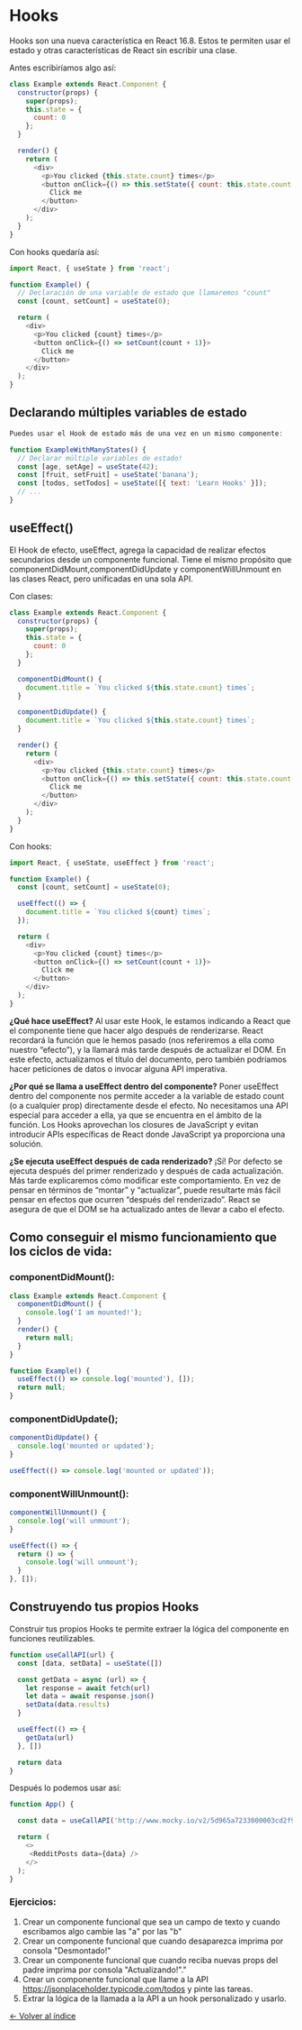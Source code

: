 # Hooks

Hooks son una nueva característica en React 16.8. Estos te permiten usar el estado y otras características de React sin escribir una clase.

Antes escribiríamos algo así:
```js
class Example extends React.Component {
  constructor(props) {
    super(props);
    this.state = {
      count: 0
    };
  }

  render() {
    return (
      <div>
        <p>You clicked {this.state.count} times</p>
        <button onClick={() => this.setState({ count: this.state.count + 1 })}>
          Click me
        </button>
      </div>
    );
  }
}
```

Con hooks quedaría así:

```js
import React, { useState } from 'react';

function Example() {
  // Declaración de una variable de estado que llamaremos "count"
  const [count, setCount] = useState(0);

  return (
    <div>
      <p>You clicked {count} times</p>
      <button onClick={() => setCount(count + 1)}>
        Click me
      </button>
    </div>
  );
}
```

## Declarando múltiples variables de estado

```js
Puedes usar el Hook de estado más de una vez en un mismo componente:

function ExampleWithManyStates() {
  // Declarar múltiple variables de estado!
  const [age, setAge] = useState(42);
  const [fruit, setFruit] = useState('banana');
  const [todos, setTodos] = useState([{ text: 'Learn Hooks' }]);
  // ...
}
```

## useEffect()

El Hook de efecto, useEffect, agrega la capacidad de realizar efectos secundarios desde un componente funcional. Tiene el mismo propósito que componentDidMount,componentDidUpdate y componentWillUnmount en las clases React, pero unificadas en una sola API.

Con clases:

```js
class Example extends React.Component {
  constructor(props) {
    super(props);
    this.state = {
      count: 0
    };
  }

  componentDidMount() {
    document.title = `You clicked ${this.state.count} times`;
  }

  componentDidUpdate() {
    document.title = `You clicked ${this.state.count} times`;
  }

  render() {
    return (
      <div>
        <p>You clicked {this.state.count} times</p>
        <button onClick={() => this.setState({ count: this.state.count + 1 })}>
          Click me
        </button>
      </div>
    );
  }
}
```

Con hooks:

```js
import React, { useState, useEffect } from 'react';

function Example() {
  const [count, setCount] = useState(0);

  useEffect(() => {
    document.title = `You clicked ${count} times`;
  });

  return (
    <div>
      <p>You clicked {count} times</p>
      <button onClick={() => setCount(count + 1)}>
        Click me
      </button>
    </div>
  );
}
```

**¿Qué hace useEffect?** Al usar este Hook, le estamos indicando a React que el componente tiene que hacer algo después de renderizarse. React recordará la función que le hemos pasado (nos referiremos a ella como nuestro “efecto”), y la llamará más tarde después de actualizar el DOM. En este efecto, actualizamos el título del documento, pero también podríamos hacer peticiones de datos o invocar alguna API imperativa.

**¿Por qué se llama a useEffect dentro del componente?** Poner useEffect dentro del componente nos permite acceder a la variable de estado count (o a cualquier prop) directamente desde el efecto. No necesitamos una API especial para acceder a ella, ya que se encuentra en el ámbito de la función. Los Hooks aprovechan los closures de JavaScript y evitan introducir APIs específicas de React donde JavaScript ya proporciona una solución.

**¿Se ejecuta useEffect después de cada renderizado?** ¡Sí! Por defecto se ejecuta después del primer renderizado y después de cada actualización. Más tarde explicaremos cómo modificar este comportamiento. En vez de pensar en términos de “montar” y “actualizar”, puede resultarte más fácil pensar en efectos que ocurren “después del renderizado”. React se asegura de que el DOM se ha actualizado antes de llevar a cabo el efecto.


## Como conseguir el mismo funcionamiento que los ciclos de vida:

### componentDidMount():


```js
class Example extends React.Component {
  componentDidMount() {
    console.log('I am mounted!');
  }
  render() {
    return null;
  }
}
```


```js
function Example() {
  useEffect(() => console.log('mounted'), []);
  return null;
}
```

### componentDidUpdate();

```js
componentDidUpdate() {
  console.log('mounted or updated');
}
```

```js
useEffect(() => console.log('mounted or updated'));
```

### componentWillUnmount():

```js
componentWillUnmount() {
  console.log('will unmount');
}
```

```js
useEffect(() => {
  return () => {
    console.log('will unmount');
  }
}, []);
```

## Construyendo tus propios Hooks

Construir tus propios Hooks te permite extraer la lógica del componente en funciones reutilizables.

```js
function useCallAPI(url) {
  const [data, setData] = useState([])

  const getData = async (url) => {
    let response = await fetch(url)
    let data = await response.json()
    setData(data.results)
  }

  useEffect(() => {
    getData(url)
  }, [])

  return data
}
```

Después lo podemos usar así:

```js
function App() {

  const data = useCallAPI('http://www.mocky.io/v2/5d965a7233000003cd2f9091')

  return (
    <>
     <RedditPosts data={data} />
    </>
  );
}
```


### Ejercicios:

1. Crear un componente funcional que sea un campo de texto y cuando escribamos algo cambie las "a" por las "b"
2. Crear un componente funcional que cuando desaparezca imprima por consola "Desmontado!"
3. Crear un componente funcional que cuando reciba nuevas props del padre imprima por consola "Actualizando!"."
4. Crear un componente funcional que llame a la API https://jsonplaceholder.typicode.com/todos y pinte las tareas.
5. Extrar la lógica de la llamada a la API a un hook personalizado y usarlo.

[<- Volver al índice](./../README.md)
